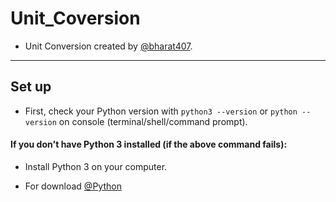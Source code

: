 # Unit_Coversion

- Unit Conversion created by [@bharat407](https://github.com/bharat407).

-----------------------------------------------------------------------

## Set up

- First, check your Python version with ``python3 --version`` or ``python --version`` on console (terminal/shell/command prompt).

#### If you don't have Python 3 installed (if the above command fails):

- Install Python 3 on your computer.

- For download [@Python](https://www.python.org/downloads/)

